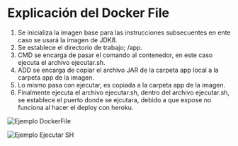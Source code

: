 # Explicación del Docker File

1.	Se inicializa la imagen base para las instrucciones subsecuentes en ente caso se usará la imagen de JDK8. 
2.	Se establece el directorio de trabajo; /app.
3.	CMD se encarga de pasar el comando al contenedor, en este caso ejecuta el archivo ejecutar.sh. 
4.	ADD se encarga de copiar el archivo JAR de la carpeta app local a la carpeta app de la imagen.
5.	Lo mismo pasa con ejecutar, es copiada a la carpeta app de la imagen.
6.	Finalmente ejecuta el archivo ejecutar.sh, dentro del archivo ejecutar.sh, se establece el puerto donde se ejcutara, debido a que expose no funciona al hacer el deploy con heroku.

![Ejemplo DockerFile](https://i.ibb.co/VH0bswN/Captura-de-pantalla-2022-05-20-162444.png)

![Ejemplo Ejecutar SH](https://i.ibb.co/qx0SgZZ/eje.png)
